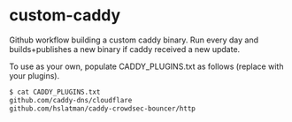 # custom-caddy

Github workflow building a custom caddy binary. Run every day and builds+publishes a new binary if caddy received a new update.

To use as your own, populate CADDY_PLUGINS.txt as follows (replace with your plugins).

``` bash
$ cat CADDY_PLUGINS.txt
github.com/caddy-dns/cloudflare
github.com/hslatman/caddy-crowdsec-bouncer/http
```